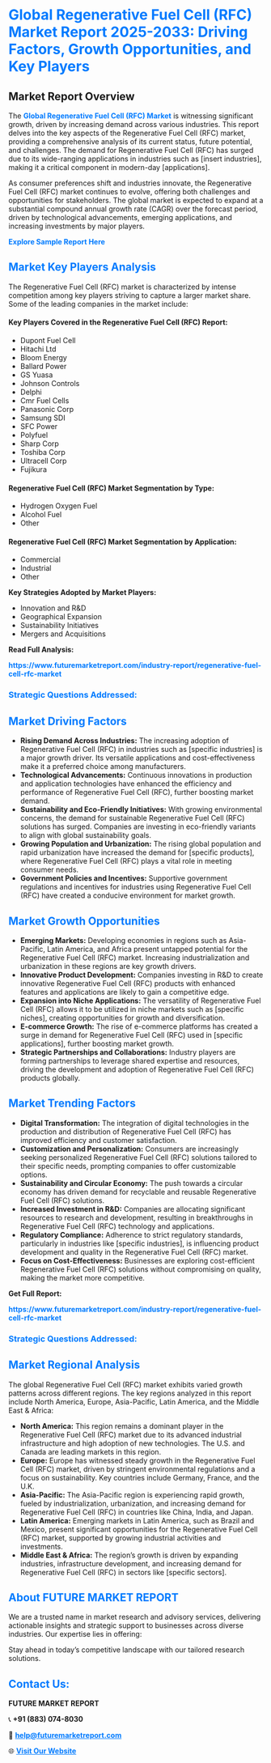 <h1 style="color: #007BFF;">Global Regenerative Fuel Cell (RFC) Market Report 2025-2033: Driving Factors, Growth Opportunities, and Key Players</h1>

<section id="overview">
<h2>Market Report Overview</h2>
<p>The <a href="https://www.futuremarketreport.com/industry-report/regenerative-fuel-cell-rfc-market" style="color: #007BFF; text-decoration: none;"><strong>Global Regenerative Fuel Cell (RFC) Market</strong></a> is witnessing significant growth, driven by increasing demand across various industries. This report delves into the key aspects of the Regenerative Fuel Cell (RFC) market, providing a comprehensive analysis of its current status, future potential, and challenges. The demand for Regenerative Fuel Cell (RFC) has surged due to its wide-ranging applications in industries such as [insert industries], making it a critical component in modern-day [applications].</p>
<p>As consumer preferences shift and industries innovate, the Regenerative Fuel Cell (RFC) market continues to evolve, offering both challenges and opportunities for stakeholders. The global market is expected to expand at a substantial compound annual growth rate (CAGR) over the forecast period, driven by technological advancements, emerging applications, and increasing investments by major players.</p>
</section>

<section id="overview">
<p><a href="https://www.futuremarketreport.com/request-sample/reportId=90915" style="color: #007BFF; text-decoration: none;"><strong>Explore Sample Report Here</strong></a></p>
</section>

<section id="key-players">
<h2 style="color: #007BFF;">Market Key Players Analysis</h2>
<p>The Regenerative Fuel Cell (RFC) market is characterized by intense competition among key players striving to capture a larger market share. Some of the leading companies in the market include:</p>
<h4>Key Players Covered in the Regenerative Fuel Cell (RFC) Report:</h4>
<ul><li>Dupont Fuel Cell</li><li>Hitachi Ltd</li><li>Bloom Energy</li><li>Ballard Power</li><li>GS Yuasa</li><li>Johnson Controls</li><li>Delphi</li><li>Cmr Fuel Cells</li><li>Panasonic Corp</li><li>Samsung SDI</li><li>SFC Power</li><li>Polyfuel</li><li>Sharp Corp</li><li>Toshiba Corp</li><li>Ultracell Corp</li><li>Fujikura</li></ul>
<h4>Regenerative Fuel Cell (RFC) Market Segmentation by Type:</h4>
<ul><li>Hydrogen Oxygen Fuel</li><li>Alcohol Fuel</li><li>Other</li></ul>

<h4>Regenerative Fuel Cell (RFC) Market Segmentation by Application:</h4>
<ul><li>Commercial</li><li>Industrial</li><li>Other</li></ul>
<p><strong>Key Strategies Adopted by Market Players:</strong></p>
<ul>
<li>Innovation and R&D</li>
<li>Geographical Expansion</li>
<li>Sustainability Initiatives</li>
<li>Mergers and Acquisitions</li>
</ul>
</section>

<section>
<p><strong>Read Full Analysis: </strong></p><a href="https://www.futuremarketreport.com/industry-report/regenerative-fuel-cell-rfc-market" style="color: #007BFF; text-decoration: none;"><strong>https://www.futuremarketreport.com/industry-report/regenerative-fuel-cell-rfc-market</strong></a>
<h3 style="color: #007BFF;">Strategic Questions Addressed:</h3>
</section>

<section id="driving-factors">
<h2 style="color: #007BFF;">Market Driving Factors</h2>
<ul>
<li><strong>Rising Demand Across Industries:</strong> The increasing adoption of Regenerative Fuel Cell (RFC) in industries such as [specific industries] is a major growth driver. Its versatile applications and cost-effectiveness make it a preferred choice among manufacturers.</li>
<li><strong>Technological Advancements:</strong> Continuous innovations in production and application technologies have enhanced the efficiency and performance of Regenerative Fuel Cell (RFC), further boosting market demand.</li>
<li><strong>Sustainability and Eco-Friendly Initiatives:</strong> With growing environmental concerns, the demand for sustainable Regenerative Fuel Cell (RFC) solutions has surged. Companies are investing in eco-friendly variants to align with global sustainability goals.</li>
<li><strong>Growing Population and Urbanization:</strong> The rising global population and rapid urbanization have increased the demand for [specific products], where Regenerative Fuel Cell (RFC) plays a vital role in meeting consumer needs.</li>
<li><strong>Government Policies and Incentives:</strong> Supportive government regulations and incentives for industries using Regenerative Fuel Cell (RFC) have created a conducive environment for market growth.</li>
</ul>
</section>

<section id="growth-opportunities">
<h2 style="color: #007BFF;">Market Growth Opportunities</h2>
<ul>
<li><strong>Emerging Markets:</strong> Developing economies in regions such as Asia-Pacific, Latin America, and Africa present untapped potential for the Regenerative Fuel Cell (RFC) market. Increasing industrialization and urbanization in these regions are key growth drivers.</li>
<li><strong>Innovative Product Development:</strong> Companies investing in R&D to create innovative Regenerative Fuel Cell (RFC) products with enhanced features and applications are likely to gain a competitive edge.</li>
<li><strong>Expansion into Niche Applications:</strong> The versatility of Regenerative Fuel Cell (RFC) allows it to be utilized in niche markets such as [specific niches], creating opportunities for growth and diversification.</li>
<li><strong>E-commerce Growth:</strong> The rise of e-commerce platforms has created a surge in demand for Regenerative Fuel Cell (RFC) used in [specific applications], further boosting market growth.</li>
<li><strong>Strategic Partnerships and Collaborations:</strong> Industry players are forming partnerships to leverage shared expertise and resources, driving the development and adoption of Regenerative Fuel Cell (RFC) products globally.</li>
</ul>
</section>

<section id="trending-factors">
<h2 style="color: #007BFF;">Market Trending Factors</h2>
<ul>
<li><strong>Digital Transformation:</strong> The integration of digital technologies in the production and distribution of Regenerative Fuel Cell (RFC) has improved efficiency and customer satisfaction.</li>
<li><strong>Customization and Personalization:</strong> Consumers are increasingly seeking personalized Regenerative Fuel Cell (RFC) solutions tailored to their specific needs, prompting companies to offer customizable options.</li>
<li><strong>Sustainability and Circular Economy:</strong> The push towards a circular economy has driven demand for recyclable and reusable Regenerative Fuel Cell (RFC) solutions.</li>
<li><strong>Increased Investment in R&D:</strong> Companies are allocating significant resources to research and development, resulting in breakthroughs in Regenerative Fuel Cell (RFC) technology and applications.</li>
<li><strong>Regulatory Compliance:</strong> Adherence to strict regulatory standards, particularly in industries like [specific industries], is influencing product development and quality in the Regenerative Fuel Cell (RFC) market.</li>
<li><strong>Focus on Cost-Effectiveness:</strong> Businesses are exploring cost-efficient Regenerative Fuel Cell (RFC) solutions without compromising on quality, making the market more competitive.</li>
</ul>
</section>

<section>
<p><strong>Get Full Report: </strong></p><a href="https://www.futuremarketreport.com/industry-report/regenerative-fuel-cell-rfc-market" style="color: #007BFF; text-decoration: none;"><strong>https://www.futuremarketreport.com/industry-report/regenerative-fuel-cell-rfc-market</strong></a>
<h3 style="color: #007BFF;">Strategic Questions Addressed:</h3>
</section>


<section id="regional-analysis">
<h2 style="color: #007BFF;">Market Regional Analysis</h2>
<p>The global Regenerative Fuel Cell (RFC) market exhibits varied growth patterns across different regions. The key regions analyzed in this report include North America, Europe, Asia-Pacific, Latin America, and the Middle East & Africa:</p>
<ul>
<li><strong>North America:</strong> This region remains a dominant player in the Regenerative Fuel Cell (RFC) market due to its advanced industrial infrastructure and high adoption of new technologies. The U.S. and Canada are leading markets in this region.</li>
<li><strong>Europe:</strong> Europe has witnessed steady growth in the Regenerative Fuel Cell (RFC) market, driven by stringent environmental regulations and a focus on sustainability. Key countries include Germany, France, and the U.K.</li>
<li><strong>Asia-Pacific:</strong> The Asia-Pacific region is experiencing rapid growth, fueled by industrialization, urbanization, and increasing demand for Regenerative Fuel Cell (RFC) in countries like China, India, and Japan.</li>
<li><strong>Latin America:</strong> Emerging markets in Latin America, such as Brazil and Mexico, present significant opportunities for the Regenerative Fuel Cell (RFC) market, supported by growing industrial activities and investments.</li>
<li><strong>Middle East & Africa:</strong> The region’s growth is driven by expanding industries, infrastructure development, and increasing demand for Regenerative Fuel Cell (RFC) in sectors like [specific sectors].</li>
</ul>
</section>

<footer>
<h2 style="color: #007BFF;">About FUTURE MARKET REPORT</h2>
<p>We are a trusted name in market research and advisory services, delivering actionable insights and strategic support to businesses across diverse industries. Our expertise lies in offering:</p>

<p>Stay ahead in today’s competitive landscape with our tailored research solutions.</p>

<h2 style="color: #007BFF;">Contact Us:</h2>
<p><strong>FUTURE MARKET REPORT</strong></p>
<p>📞 <strong>+91 (883) 074-8030</strong></p>
<p>📧 <strong><a href="mailto:help@futuremarketreport.com" style="color: #007BFF;">help@futuremarketreport.com</a></strong></p>
<p>🌐 <strong><a href="https://www.futuremarketreport.com/" style="color: #007BFF;">Visit Our Website</a></strong></p>
</footer>